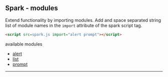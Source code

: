 Spark - modules
---
Extend functionality by importing modules. Add and space separated string list of module names in the `import` attribute of the spark script tag.

```html
<script src=spark.js import="alert prompt"></script>
```

available modules
- [alert](./alert.md)
- [list](./list.md)
- [prompt](./prompt.md)

---